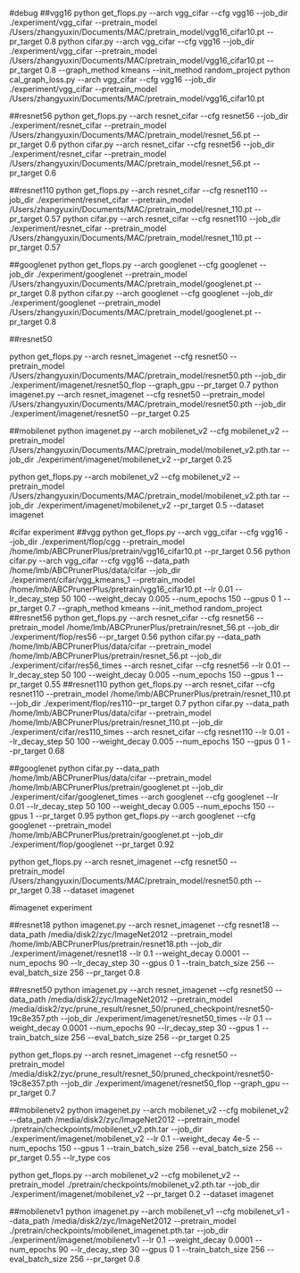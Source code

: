 
#debug
##vgg16
python get_flops.py --arch vgg_cifar --cfg vgg16 --job_dir ./experiment/vgg_cifar --pretrain_model /Users/zhangyuxin/Documents/MAC/pretrain_model/vgg16_cifar10.pt --pr_target 0.8
python cifar.py --arch vgg_cifar --cfg vgg16 --job_dir ./experiment/vgg_cifar --pretrain_model /Users/zhangyuxin/Documents/MAC/pretrain_model/vgg16_cifar10.pt --pr_target 0.8 --graph_method kmeans --init_method random_project
python cal_graph_loss.py --arch vgg_cifar --cfg vgg16 --job_dir ./experiment/vgg_cifar --pretrain_model /Users/zhangyuxin/Documents/MAC/pretrain_model/vgg16_cifar10.pt

##resnet56
python get_flops.py --arch resnet_cifar --cfg resnet56 --job_dir ./experiment/resnet_cifar --pretrain_model /Users/zhangyuxin/Documents/MAC/pretrain_model/resnet_56.pt --pr_target 0.6
python cifar.py --arch resnet_cifar --cfg resnet56 --job_dir ./experiment/resnet_cifar --pretrain_model /Users/zhangyuxin/Documents/MAC/pretrain_model/resnet_56.pt --pr_target 0.6

##resnet110
python get_flops.py --arch resnet_cifar --cfg resnet110 --job_dir ./experiment/resnet_cifar --pretrain_model /Users/zhangyuxin/Documents/MAC/pretrain_model/resnet_110.pt --pr_target 0.57
python cifar.py --arch resnet_cifar --cfg resnet110 --job_dir ./experiment/resnet_cifar --pretrain_model /Users/zhangyuxin/Documents/MAC/pretrain_model/resnet_110.pt --pr_target 0.57

##googlenet
python get_flops.py --arch googlenet --cfg googlenet --job_dir ./experiment/googlenet --pretrain_model /Users/zhangyuxin/Documents/MAC/pretrain_model/googlenet.pt --pr_target 0.8
python cifar.py --arch googlenet --cfg googlenet --job_dir ./experiment/googlenet --pretrain_model /Users/zhangyuxin/Documents/MAC/pretrain_model/googlenet.pt --pr_target 0.8

##resnet50

python get_flops.py --arch resnet_imagenet --cfg resnet50 --pretrain_model /Users/zhangyuxin/Documents/MAC/pretrain_model/resnet50.pth --job_dir ./experiment/imagenet/resnet50_flop --graph_gpu --pr_target 0.7
python imagenet.py --arch resnet_imagenet --cfg resnet50 --pretrain_model /Users/zhangyuxin/Documents/MAC/pretrain_model/resnet50.pth --job_dir ./experiment/imagenet/resnet50 --pr_target 0.25

##mobilenet
python imagenet.py --arch mobilenet_v2 --cfg mobilenet_v2 --pretrain_model /Users/zhangyuxin/Documents/MAC/pretrain_model/mobilenet_v2.pth.tar --job_dir ./experiment/imagenet/mobilenet_v2 --pr_target 0.25

python get_flops.py --arch mobilenet_v2 --cfg mobilenet_v2 --pretrain_model /Users/zhangyuxin/Documents/MAC/pretrain_model/mobilenet_v2.pth.tar --job_dir ./experiment/imagenet/mobilenet_v2 --pr_target 0.5 --dataset imagenet





#cifar experiment
##vgg
python get_flops.py --arch vgg_cifar --cfg vgg16 --job_dir ./experiment/flop/cgg --pretrain_model /home/lmb/ABCPrunerPlus/pretrain/vgg16_cifar10.pt --pr_target 0.56
python cifar.py --arch vgg_cifar --cfg vgg16 --data_path /home/lmb/ABCPrunerPlus/data/cifar --job_dir ./experiment/cifar/vgg_kmeans_1 --pretrain_model /home/lmb/ABCPrunerPlus/pretrain/vgg16_cifar10.pt --lr 0.01 --lr_decay_step 50 100 --weight_decay 0.005  --num_epochs 150 --gpus 0 1 --pr_target 0.7 --graph_method kmeans --init_method random_project
##resnet56
python get_flops.py --arch resnet_cifar --cfg resnet56 --pretrain_model /home/lmb/ABCPrunerPlus/pretrain/resnet_56.pt --job_dir ./experiment/flop/res56 --pr_target 0.56
python cifar.py --data_path /home/lmb/ABCPrunerPlus/data/cifar --pretrain_model /home/lmb/ABCPrunerPlus/pretrain/resnet_56.pt  --job_dir ./experiment/cifar/res56_times --arch resnet_cifar --cfg resnet56 --lr 0.01 --lr_decay_step 50 100 --weight_decay 0.005  --num_epochs 150 --gpus 1 --pr_target 0.55
##resnet110
python get_flops.py --arch resnet_cifar --cfg resnet110 --pretrain_model /home/lmb/ABCPrunerPlus/pretrain/resnet_110.pt --job_dir ./experiment/flop/res110--pr_target 0.7
python cifar.py --data_path /home/lmb/ABCPrunerPlus/data/cifar --pretrain_model /home/lmb/ABCPrunerPlus/pretrain/resnet_110.pt  --job_dir ./experiment/cifar/res110_times --arch resnet_cifar --cfg resnet110 --lr 0.01 --lr_decay_step 50 100 --weight_decay 0.005  --num_epochs 150 --gpus 0 1 --pr_target 0.68

##googlenet
python cifar.py --data_path /home/lmb/ABCPrunerPlus/data/cifar --pretrain_model /home/lmb/ABCPrunerPlus/pretrain/googlenet.pt  --job_dir ./experiment/cifar/googlenet_times --arch googlenet --cfg googlenet --lr 0.01 --lr_decay_step 50 100 --weight_decay 0.005  --num_epochs 150 --gpus 1 --pr_target 0.95
python get_flops.py --arch googlenet --cfg googlenet --pretrain_model /home/lmb/ABCPrunerPlus/pretrain/googlenet.pt --job_dir ./experiment/flop/googlenet --pr_target 0.92

python get_flops.py --arch resnet_imagenet --cfg resnet50 --pretrain_model /Users/zhangyuxin/Documents/MAC/pretrain_model/resnet50.pth --pr_target 0.38 --dataset imagenet



#imagenet experiment

##resnet18
python imagenet.py --arch resnet_imagenet --cfg resnet18 --data_path /media/disk2/zyc/ImageNet2012 --pretrain_model /home/lmb/ABCPrunerPlus/pretrain/resnet18.pth --job_dir ./experiment/imagenet/resnet18 --lr 0.1 --weight_decay 0.0001 --num_epochs 90 --lr_decay_step 30 --gpus 0 1 --train_batch_size 256 --eval_batch_size 256 --pr_target 0.8 

##resnet50
python imagenet.py --arch resnet_imagenet --cfg resnet50 --data_path /media/disk2/zyc/ImageNet2012 --pretrain_model /media/disk2/zyc/prune_result/resnet_50/pruned_checkpoint/resnet50-19c8e357.pth --job_dir ./experiment/imagenet/resnet50_times --lr 0.1 --weight_decay 0.0001 --num_epochs 90 --lr_decay_step 30 --gpus 1 --train_batch_size 256 --eval_batch_size 256 --pr_target 0.25

python get_flops.py --arch resnet_imagenet --cfg resnet50 --pretrain_model /media/disk2/zyc/prune_result/resnet_50/pruned_checkpoint/resnet50-19c8e357.pth --job_dir ./experiment/imagenet/resnet50_flop --graph_gpu --pr_target 0.7

##mobilenetv2
python imagenet.py --arch mobilenet_v2 --cfg mobilenet_v2 --data_path /media/disk2/zyc/ImageNet2012 --pretrain_model ./pretrain/checkpoints/mobilenet_v2.pth.tar --job_dir ./experiment/imagenet/mobilenet_v2 --lr 0.1 --weight_decay 4e-5 --num_epochs 150 --gpus 1 --train_batch_size 256 --eval_batch_size 256 --pr_target 0.55 --lr_type cos

python get_flops.py --arch mobilenet_v2 --cfg mobilenet_v2 --pretrain_model ./pretrain/checkpoints/mobilenet_v2.pth.tar --job_dir ./experiment/imagenet/mobilenet_v2 --pr_target 0.2 --dataset imagenet


##mobilenetv1
python imagenet.py --arch mobilenet_v1 --cfg mobilenet_v1 --data_path /media/disk2/zyc/ImageNet2012 --pretrain_model ./pretrain/checkpoints/mobilenet_imagenet.pth.tar --job_dir ./experiment/imagenet/mobilenetv1 --lr 0.1 --weight_decay 0.0001 --num_epochs 90 --lr_decay_step 30 --gpus 0 1 --train_batch_size 256 --eval_batch_size 256 --pr_target 0.8 
